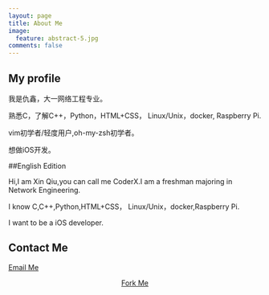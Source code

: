 ```yaml
---
layout: page
title: About Me
image:
  feature: abstract-5.jpg
comments: false
---
```


## My profile

我是仇鑫，大一网络工程专业。

熟悉C，了解C++，Python，HTML+CSS，	Linux/Unix，docker, Raspberry Pi.

vim初学者/轻度用户,oh-my-zsh初学者。

想做iOS开发。


##English Edition

Hi,I am Xin Qiu,you can call me CoderX.I am a freshman majoring in Network Engineering.

I know C,C++,Python,HTML+CSS，	Linux/Unix，docker,Raspberry Pi.

I want to be a iOS developer.

## Contact Me

[Email Me](mailto:xinqiu.94@gmail.com)

<div markdown="0"><center><a href="https://github.com/xinqiu/xinqiu.github.io/fork" class="btn btn-info">Fork Me</a></center></div>
